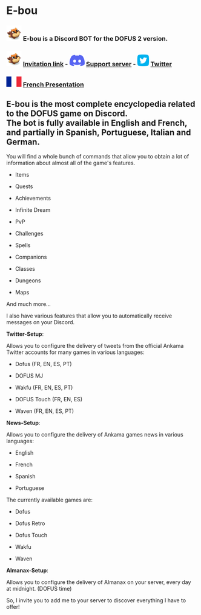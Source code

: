 # E-bou

### <img src = 'https://raw.githubusercontent.com/E-bou/.github/main/assets/E-bou.png' width="40px"/> **E-bou** is a Discord BOT for the DOFUS 2 version.
### <img src = 'https://raw.githubusercontent.com/E-bou/.github/main/assets/E-bou.png' width="40px"/> [Invitation link](https://discord.com/application-directory/1093561990036860928) -  <img src = 'https://raw.githubusercontent.com/E-bou/.github/main/assets/discord.png' width="40px"/> [Support server](https://discord.gg/rmSsDC84AS) - <img src = 'https://raw.githubusercontent.com/E-bou/.github/main/assets/twitter.png' width="31px"/> [Twitter](https://twitter.com/EbouBot)
### <img src= 'https://raw.githubusercontent.com/E-bou/.github/main/assets/french_flag.png' width="40px"/> [French Presentation](https://github.com/E-bou/.github/blob/main/profile/README_FR.md)

## E-bou is the most complete encyclopedia related to the DOFUS game on Discord.<br> The bot is fully available in English and French, and partially in Spanish, Portuguese, Italian and German.

You will find a whole bunch of commands that allow you to obtain a lot of information about almost all of the game's features.

 - Items

 - Quests

 - Achievements

 - Infinite Dream

 - PvP

 - Challenges

 - Spells

 - Companions

 - Classes

 - Dungeons

  - Maps

And much more...

I also have various features that allow you to automatically receive messages on your Discord.

**__Twitter-Setup__**:

Allows you to configure the delivery of tweets from the official Ankama Twitter accounts for many games in various languages:

- Dofus (FR, EN, ES, PT) 

- DOFUS MJ

- Wakfu (FR, EN, ES, PT)

- DOFUS Touch (FR, EN, ES)

- Waven (FR, EN, ES, PT)

**__News-Setup__**:

Allows you to configure the delivery of Ankama games news in various languages:

 - English

 - French

 - Spanish

 - Portuguese

The currently available games are:

- Dofus

- Dofus Retro

- Dofus Touch

- Wakfu

- Waven

**__Almanax-Setup__**:

Allows you to configure the delivery of Almanax on your server, every day at midnight. (DOFUS time)

So, I invite you to add me to your server to discover everything I have to offer!

